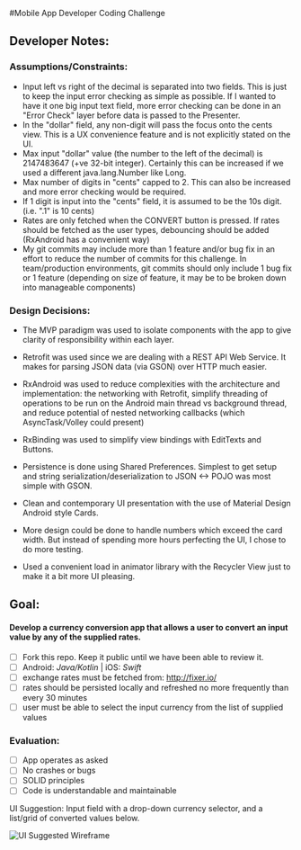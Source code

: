 #Mobile App Developer Coding Challenge

## Developer Notes:

### Assumptions/Constraints:

- Input left vs right of the decimal is separated into two fields.  This is just to keep the input error checking as simple as possible.  If I wanted to have it one big input text field, more error checking can be done in an "Error Check" layer before data is passed to the Presenter.
- In the "dollar" field, any non-digit will pass the focus onto the cents view.  This is a UX convenience feature and is not explicitly stated on the UI.
- Max input "dollar" value (the number to the left of the decimal) is 2147483647 (+ve 32-bit integer).  Certainly this can be increased if we used a different java.lang.Number like Long. 
- Max number of digits in "cents" capped to 2.  This can also be increased and more error checking would be required.
- If 1 digit is input into the "cents" field, it is assumed to be the 10s digit.  (i.e. ".1" is 10 cents)
- Rates are only fetched when the CONVERT button is pressed.  If rates should be fetched as the user types, debouncing should be added (RxAndroid has a convenient way)
- My git commits may include more than 1 feature and/or bug fix in an effort to reduce the number of commits for this challenge.  In team/production environments, git commits should only include 1 bug fix or 1 feature (depending on size of feature, it may be to be broken down into manageable components)


### Design Decisions:

- The MVP paradigm was used to isolate components with the app to give clarity of responsibility within each layer. 
- Retrofit was used since we are dealing with a REST API Web Service.  It makes for parsing JSON data (via GSON) over HTTP much easier.
- RxAndroid was used to reduce complexities with the architecture and implementation: the networking with Retrofit, simplify threading of operations to be run on the Android main thread vs background thread, and reduce potential of nested networking callbacks (which AsyncTask/Volley could present)
- RxBinding was used to simplify view bindings with EditTexts and Buttons.
- Persistence is done using Shared Preferences.  Simplest to get setup and string serialization/deserialization to JSON <-> POJO was most simple with GSON.

- Clean and contemporary UI presentation with the use of Material Design Android style Cards.
- More design could be done to handle numbers which exceed the card width.  But instead of spending more hours perfecting the UI, I chose to do more testing.
- Used a convenient load in animator library with the Recycler View just to make it a bit more UI pleasing.


## Goal:

#### Develop a currency conversion app that allows a user to convert an input value by any of the supplied rates.

- [ ] Fork this repo. Keep it public until we have been able to review it.
- [ ] Android: _Java/Kotlin_ | iOS: _Swift_
- [ ] exchange rates must be fetched from: http://fixer.io/  
- [ ] rates should be persisted locally and refreshed no more frequently than every 30 minutes
- [ ] user must be able to select the input currency from the list of supplied values

### Evaluation:
- [ ] App operates as asked
- [ ] No crashes or bugs
- [ ] SOLID principles
- [ ] Code is understandable and maintainable

UI Suggestion: Input field with a drop-down currency selector, and a list/grid of converted values below.

![UI Suggested Wireframe](ui_suggestion.png)
